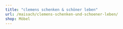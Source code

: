 ```yaml
---
title: "clemens schenken & schöner leben"
url: /maisach/clemens-schenken-und-schoener-leben/
shop: Möbel
---
```

